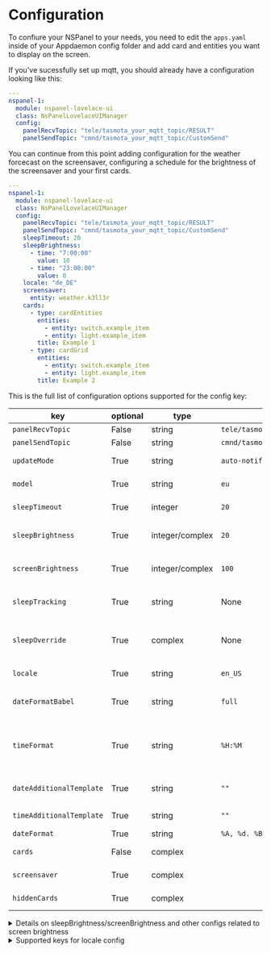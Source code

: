 # Configuration

To confiure your NSPanel to your needs, you need to edit the `apps.yaml` inside of your Appdaemon config folder and add card and entities you want to display on the screen.

If you've sucessfully set up mqtt, you should already have a configuration looking like this:

```yaml
---
nspanel-1:
  module: nspanel-lovelace-ui
  class: NsPanelLovelaceUIManager
  config:
    panelRecvTopic: "tele/tasmota_your_mqtt_topic/RESULT"
    panelSendTopic: "cmnd/tasmota_your_mqtt_topic/CustomSend"
```

You can continue from this point adding configuration for the weather forcecast on the screensaver, configuring a schedule for the brightness of the screensaver and your first cards.

```yaml
---
nspanel-1:
  module: nspanel-lovelace-ui
  class: NsPanelLovelaceUIManager
  config:
    panelRecvTopic: "tele/tasmota_your_mqtt_topic/RESULT"
    panelSendTopic: "cmnd/tasmota_your_mqtt_topic/CustomSend"
    sleepTimeout: 20
    sleepBrightness:
      - time: "7:00:00"
        value: 10
      - time: "23:00:00"
        value: 0
    locale: "de_DE"
    screensaver:
      entity: weather.k3ll3r
    cards:
      - type: cardEntities
        entities:
          - entity: switch.example_item
          - entity: light.example_item
        title: Example 1
      - type: cardGrid
        entities:
          - entity: switch.example_item
          - entity: light.example_item
        title: Example 2
```

This is the full list of configuration options supported for the config key:

key | optional | type | default | description
-- | -- | -- | -- | --
`panelRecvTopic` | False | string | `tele/tasmota_your_mqtt_topic/RESULT` | The mqtt topic used to receive messages. 
`panelSendTopic` | False | string | `cmnd/tasmota_your_mqtt_topic/CustomSend` | The mqtt topic used to send messages. 
`updateMode` | True | string | `auto-notify` | Update Mode; Possible values: "auto", "auto-notify", "manual"
`model` | True | string | `eu` | Model; Possible values: "eu", "us-l" and "us-p"
`sleepTimeout` | True | integer | `20` | Timeout for the screen to enter screensaver, to disable screensaver use 0
`sleepBrightness` | True | integer/complex | `20` | Brightness for the screen on the screensaver, see example below for complex/scheduled config.
`screenBrightness` | True | integer/complex | `100` | Brightness for the screen during usage, config format is the same as sleepBrightness.
`sleepTracking` | True | string | None | Forces screensaver brightness to 0 in case entity state is not_home or off, can be a group, person or device_tracker entity.
`sleepOverride` | True | complex | None | Allows overriding of the sleepBrightness if entity state is on, true or home. Overrides sleepBrightness but sleepTracking takes precedence.
`locale` | True | string | `en_US` | Used by babel to determinante Date format on screensaver, also used for localization.
`dateFormatBabel` | True | string | `full` | formatting options on https://babel.pocoo.org/en/latest/dates.html?highlight=name%20of%20day#date-fields
`timeFormat` | True | string | `%H:%M` | Time Format on screensaver. Substring after `?` is displayed in a seperate smaller textbox. Useful for 12h time format with AM/PM  <pre>`"%I:%M   ?%p"`</pre>
`dateAdditionalTemplate` | True | string | `""` | Addional Text dispayed after Date, can contain a Homeassistant Template Example `" - {{ states('sun.sun') }}"`
`timeAdditionalTemplate` | True | string | `""` | Addional Text dispayed below Time, can contain a Homeassistant Template
`dateFormat` | True | string | `%A, %d. %B %Y` | date format used if babel is not installed
`cards` | False | complex | | configuration for cards that are displayed on panel; see docs for cards
`screensaver` | True | complex | | configuration for screensaver; see docs for screensaver
`hiddenCards` | True | complex | | configuration for cards that can be accessed though navigate items; see docs for cards

<details>
<summary>Details on sleepBrightness/screenBrightness and other configs related to screen brightness</summary>
<br>

It is possible to schedule a brightness change for the screen at specific times.

```yaml
    sleepBrightness:
      - time: "7:00:00"
        value: 10
      - time: "23:00:00"
        value: 0
```

```yaml
    sleepBrightness:
      - time: "sunrise"
        value: 10
      - time: "sunset + 1:00:00"
        value: 0
```

It is also possible to use a static value or an input_number/sensor with the range between 0 and 100 as value for sleepBrightness/screenBrightness:

```
    sleepBrightness: input_number.brightness_nspanel
```

```
    sleepBrightness: 50
```


`sleepTracking` overrides this setting and sets the brightness to 0 if the state of the configured Home Assistant entity is `off` or `not_home`. You may also use a [Home Assistant group](https://www.home-assistant.io/integrations/group) to track multiple entities.

`sleepOverride` overrides sleepBrightness but does not take precedence over sleepTracking. This is useful if, for example, you want your NSPanel to be brighter than usual if your light is on or if you want to override a panel dimming if you are in the room.

The following example configuration is turning off the screen after sunset, but in case the bedroom light is on the NSPanel brightness will be 20 instead of 0.

```yaml
    sleepBrightness:
      - time: "sunrise"
        value: 20
      - time: "sunset"
        value: 0
    sleepOverride:
      entity: light.bedroomlight
      brightness: 20
```


</details>

<details>
<summary>Supported keys for locale config</summary>
<p>

  - `af_xx` - Afrikaans
  - `ar_xx` - Arabic
  - `bg_xx` - Bulgarian
  - `ca_ES` - Catalan
  - `cs_CZ` - Czech
  - `da_DK` - Danish
  - `de_DE` - German
  - `el_GR` - Greek
  - `en_US` - English
  - `es_ES` - Spanish
  - `et_EE` - Estonian
  - `fa_IR` - Persian
  - `fi_FI` - Finnish
  - `fr_FR` - French
  - `he_IL` - Hebrew
  - `hr_xx` - Croatian
  - `hu_HU` - Hungarian
  - `hy_xx` - Armenian
  - `id_ID` - Indonesian
  - `is_IS` - Icelandic
  - `it_IT` - Italian
  - `lb_xx` - Luxembourgish
  - `lt_LT` - Lithuanian
  - `lv_LV` - Latvian
  - `nb_xx` - Norwegian
  - `nl_NL` - Dutch
  - `nn_NO` - Norwegian
  - `pl_PL` - Polish
  - `pt_PT` - Portuguese
  - `ro_RO` - Romanian
  - `ru_RU` - Russian
  - `sk_SK` - Slovak
  - `sl_SI` - Slovenian
  - `sv_SE` - Swedish
  - `th_TH` - Thai
  - `tr_TR` - Turkish
  - `uk_UA` - Ukrainian
  - `vi_xx` - Vietnamese
  - `zh_CN` - Simplified Chinese
  - `zh_TW` - Traditional Chinese

</p>
</details>

